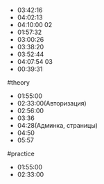 - 03:42:16
- 04:02:13
- 04:10:00
02
- 01:57:32
- 03:00:26
- 03:38:20
- 03:52:44
- 04:07:54
03
- 00:39:31

#theory
- 01:55:00
- 02:33:00(Авторизация)
- 02:56:00
- 03:36
- 04:28(Админка, страницы)
- 04:50
- 05:57

#practice
- 01:55:00
- 02:33:00
